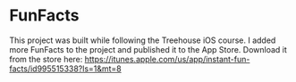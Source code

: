 # FunFacts

This project was built while following the Treehouse iOS course. 
I added more FunFacts to the project and published it to the App Store. 
Download it from the store here: https://itunes.apple.com/us/app/instant-fun-facts/id995515338?ls=1&mt=8
